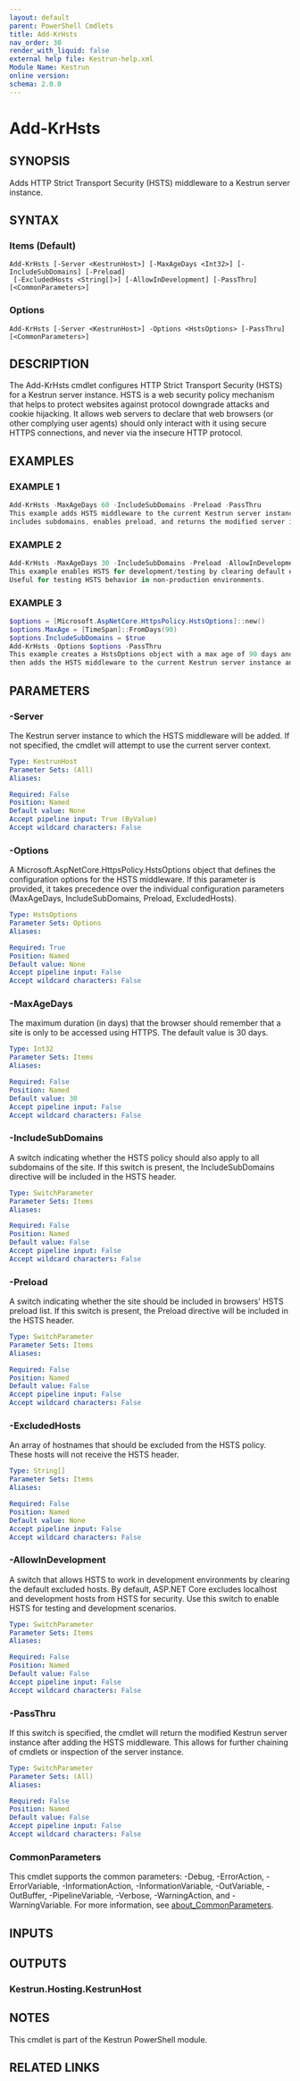 ```yaml
---
layout: default
parent: PowerShell Cmdlets
title: Add-KrHsts
nav_order: 30
render_with_liquid: false
external help file: Kestrun-help.xml
Module Name: Kestrun
online version:
schema: 2.0.0
---
```


# Add-KrHsts

## SYNOPSIS
Adds HTTP Strict Transport Security (HSTS) middleware to a Kestrun server instance.

## SYNTAX

### Items (Default)
```
Add-KrHsts [-Server <KestrunHost>] [-MaxAgeDays <Int32>] [-IncludeSubDomains] [-Preload]
 [-ExcludedHosts <String[]>] [-AllowInDevelopment] [-PassThru] [<CommonParameters>]
```

### Options
```
Add-KrHsts [-Server <KestrunHost>] -Options <HstsOptions> [-PassThru] [<CommonParameters>]
```

## DESCRIPTION
The Add-KrHsts cmdlet configures HTTP Strict Transport Security (HSTS)
for a Kestrun server instance.
HSTS is a web security policy mechanism that helps
to protect websites against protocol downgrade attacks and cookie hijacking.
It allows web servers to declare that web browsers (or other complying user agents)
should only interact with it using secure HTTPS connections, and never via the insecure HTTP protocol.

## EXAMPLES

### EXAMPLE 1
```powershell
Add-KrHsts -MaxAgeDays 60 -IncludeSubDomains -Preload -PassThru
This example adds HSTS middleware to the current Kestrun server instance with a max age of 60 days,
includes subdomains, enables preload, and returns the modified server instance.
```

### EXAMPLE 2
```powershell
Add-KrHsts -MaxAgeDays 30 -IncludeSubDomains -Preload -AllowInDevelopment
This example enables HSTS for development/testing by clearing default excluded hosts.
Useful for testing HSTS behavior in non-production environments.
```

### EXAMPLE 3
```powershell
$options = [Microsoft.AspNetCore.HttpsPolicy.HstsOptions]::new()
$options.MaxAge = [TimeSpan]::FromDays(90)
$options.IncludeSubDomains = $true
Add-KrHsts -Options $options -PassThru
This example creates a HstsOptions object with a max age of 90 days and includes subdomains,
then adds the HSTS middleware to the current Kestrun server instance and returns the modified server instance.
```

## PARAMETERS

### -Server
The Kestrun server instance to which the HSTS middleware will be added.
If not specified, the cmdlet will attempt to use the current server context.

```yaml
Type: KestrunHost
Parameter Sets: (All)
Aliases:

Required: False
Position: Named
Default value: None
Accept pipeline input: True (ByValue)
Accept wildcard characters: False
```

### -Options
A Microsoft.AspNetCore.HttpsPolicy.HstsOptions object that defines the configuration options for
the HSTS middleware.
If this parameter is provided, it takes precedence over the individual configuration
parameters (MaxAgeDays, IncludeSubDomains, Preload, ExcludedHosts).

```yaml
Type: HstsOptions
Parameter Sets: Options
Aliases:

Required: True
Position: Named
Default value: None
Accept pipeline input: False
Accept wildcard characters: False
```

### -MaxAgeDays
The maximum duration (in days) that the browser should remember that a site is only to be accessed using HTTPS.
The default value is 30 days.

```yaml
Type: Int32
Parameter Sets: Items
Aliases:

Required: False
Position: Named
Default value: 30
Accept pipeline input: False
Accept wildcard characters: False
```

### -IncludeSubDomains
A switch indicating whether the HSTS policy should also apply to all subdomains of the site.
If this switch is present, the IncludeSubDomains directive will be included in the HSTS header.

```yaml
Type: SwitchParameter
Parameter Sets: Items
Aliases:

Required: False
Position: Named
Default value: False
Accept pipeline input: False
Accept wildcard characters: False
```

### -Preload
A switch indicating whether the site should be included in browsers' HSTS preload list.
If this switch is present, the Preload directive will be included in the HSTS header.

```yaml
Type: SwitchParameter
Parameter Sets: Items
Aliases:

Required: False
Position: Named
Default value: False
Accept pipeline input: False
Accept wildcard characters: False
```

### -ExcludedHosts
An array of hostnames that should be excluded from the HSTS policy.
These hosts will not receive the HSTS header.

```yaml
Type: String[]
Parameter Sets: Items
Aliases:

Required: False
Position: Named
Default value: None
Accept pipeline input: False
Accept wildcard characters: False
```

### -AllowInDevelopment
A switch that allows HSTS to work in development environments by clearing the default excluded hosts.
By default, ASP.NET Core excludes localhost and development hosts from HSTS for security.
Use this switch to enable HSTS for testing and development scenarios.

```yaml
Type: SwitchParameter
Parameter Sets: Items
Aliases:

Required: False
Position: Named
Default value: False
Accept pipeline input: False
Accept wildcard characters: False
```

### -PassThru
If this switch is specified, the cmdlet will return the modified Kestrun server instance
after adding the HSTS middleware.
This allows for further chaining of cmdlets or inspection of
the server instance.

```yaml
Type: SwitchParameter
Parameter Sets: (All)
Aliases:

Required: False
Position: Named
Default value: False
Accept pipeline input: False
Accept wildcard characters: False
```

### CommonParameters
This cmdlet supports the common parameters: -Debug, -ErrorAction, -ErrorVariable, -InformationAction, -InformationVariable, -OutVariable, -OutBuffer, -PipelineVariable, -Verbose, -WarningAction, and -WarningVariable. For more information, see [about_CommonParameters](http://go.microsoft.com/fwlink/?LinkID=113216).

## INPUTS

## OUTPUTS

### Kestrun.Hosting.KestrunHost
## NOTES
This cmdlet is part of the Kestrun PowerShell module.

## RELATED LINKS
